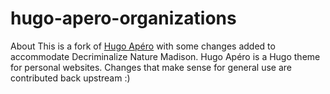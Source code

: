 # hugo-apero-organizations

About
This is a fork of [Hugo Apéro](https://github.com/hugo-apero/hugo-apero) with some changes added to accommodate Decriminalize Nature Madison. Hugo Apéro is a Hugo theme for personal websites. Changes that make sense for general use are contributed back upstream :)
